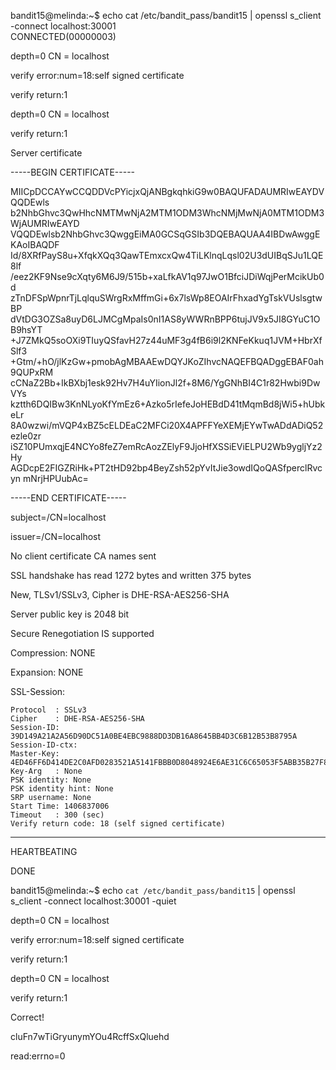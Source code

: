 bandit15@melinda:~$ echo cat /etc/bandit_pass/bandit15 | openssl s_client -connect localhost:30001       
CONNECTED(00000003)

depth=0 CN = localhost

verify error:num=18:self signed certificate

verify return:1

depth=0 CN = localhost

verify return:1

Server certificate

-----BEGIN CERTIFICATE-----

MIICpDCCAYwCCQDDVcPYicjxQjANBgkqhkiG9w0BAQUFADAUMRIwEAYDVQQDEwls
b2NhbGhvc3QwHhcNMTMwNjA2MTM1ODM3WhcNMjMwNjA0MTM1ODM3WjAUMRIwEAYD
VQQDEwlsb2NhbGhvc3QwggEiMA0GCSqGSIb3DQEBAQUAA4IBDwAwggEKAoIBAQDF
Id/8XRfPayS8u+XfqkXQq3QawTEmxcxQw4TiLKlnqLqsl02U3dUIBqSJu1LQE8lf
/eez2KF9Nse9cXqty6M6J9/515b+xaLfkAV1q97JwO1BfciJDiWqjPerMcikUb0d
zTnDFSpWpnrTjLqlquSWrgRxMffmGi+6x7lsWp8EOAIrFhxadYgTskVUslsgtwBP
dVtDG3OZSa8uyD6LJMCgMpaIs0nI1AS8yWWRnBPP6tujJV9x5JI8GYuC1OB9hsYT
+J7ZMkQ5soOXi9TIuyQSfavH27z44uMF3g4fB6i9l2KNFeKkuq1JVM+HbrXfSlf3
+Gtm/+hO/jlKzGw+pmobAgMBAAEwDQYJKoZIhvcNAQEFBQADggEBAF0ah9QUPxRM
cCNaZ2Bb+IkBXbj1esk92Hv7H4uYIionJl2f+8M6/YgGNhBI4C1r82Hwbi9DwVYs
kztth6DQIBw3KnNLyoKfYmEz6+Azko5rIefeJoHEBdD41tMqmBd8jWi5+hUbkeLr
8A0wzwi/mVQP4xBZ5cELDEaC2MFCi20X4APFFYeXEMjEYwTwADdADiQ52ezle0zr
iSZ10PUmxqjE4NCYo8feZ7emRcAozZElyF9JjoHfXSSiEViELPU2Wb9ygljYz2Hy
AGDcpE2FIGZRiHk+PT2tHD92bp4BeyZsh52pYvItJie3owdIQoQASfperclRvcyn
mNrjHPUubAc=

-----END CERTIFICATE-----

subject=/CN=localhost

issuer=/CN=localhost

No client certificate CA names sent

SSL handshake has read 1272 bytes and written 375 bytes

New, TLSv1/SSLv3, Cipher is DHE-RSA-AES256-SHA

Server public key is 2048 bit

Secure Renegotiation IS supported

Compression: NONE

Expansion: NONE

SSL-Session:

    Protocol  : SSLv3
    Cipher    : DHE-RSA-AES256-SHA
    Session-ID: 39D149A21A2A56D90DC51A0BE4EBC9888DD3DB16A8645BB4D3C6B12B53B8795A
    Session-ID-ctx: 
    Master-Key: 4ED46FF6D414DE2C0AFD0283521A5141FBBB0D8048924E6AE31C6C65053F5ABB35B27F8D61775FE6F01DC3F084E1F7DA
    Key-Arg   : None
    PSK identity: None
    PSK identity hint: None
    SRP username: None
    Start Time: 1406837006
    Timeout   : 300 (sec)
    Verify return code: 18 (self signed certificate)

---

HEARTBEATING

DONE

bandit15@melinda:~$ echo `cat /etc/bandit_pass/bandit15` | openssl s_client -connect localhost:30001 -quiet

depth=0 CN = localhost

verify error:num=18:self signed certificate

verify return:1

depth=0 CN = localhost

verify return:1

Correct!

cluFn7wTiGryunymYOu4RcffSxQluehd

read:errno=0
